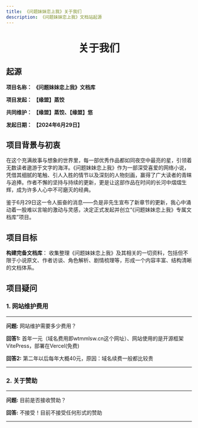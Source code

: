 ```yaml
---
title: 《问题妹妹恋上我》关于我们
description: 《问题妹妹恋上我》文档站起源
---
```


# <center>关于我们</center>

## 起源

**项目名称：** **《问题妹妹恋上我》文档库**

**项目发起：** **【缘盟】蒸饺**

**共同维护：** **【缘盟】蒸饺、【缘盟】悠**

**发起日期：**   **【2024年6月29日】**

## 项目背景与初衷

在这个充满故事与想象的世界里，每一部优秀作品都如同夜空中最亮的星，引领着无数读者遨游于文字的海洋。《问题妹妹恋上我》作为一部深受喜爱的网络小说，凭借其细腻的笔触、引人入胜的情节以及深刻的人物刻画，赢得了广大读者的青睐与追捧。作者不懈的坚持与持续的更新，更是让这部作品在时间的长河中熠熠生辉，成为许多人心中不可磨灭的经典。

鉴于6月29日这一令人振奋的消息——负是非先生宣布了新章节的更新，我心中涌动着一股难以言喻的激动与灵感，决定正式发起并创立“《问题妹妹恋上我》专属文档库”项目。

## 项目目标

**构建完备文档库**： 收集整理《问题妹妹恋上我》及其相关的一切资料，包括但不限于小说原文、作者访谈、角色解析、剧情梳理等，形成一个内容丰富、结构清晰的文档体系。





## 项目疑问

###  1. **网站维护费用**

---

**问题:** 网站维护需要多少费用？

**回答1:** 首年一元（域名费用即wtmmlsw.cn这个网址）、网站使用的是开源框架VitePress，部署在Vercel(免费)

**回答2:** 第二年以后每年大概40元，原因：域名续费一般都比较贵

---

###  2. **关于赞助**

---

**问题:** 目前是否接收赞助？

**回答:** 不接受！目前不接受任何形式的赞助


---

